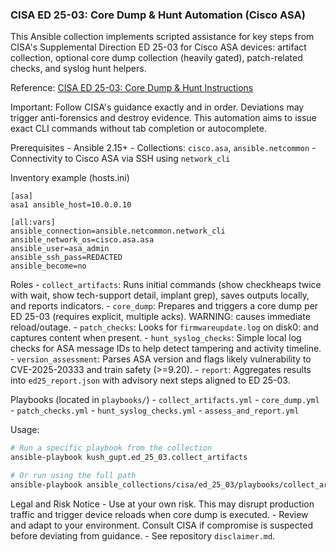 ### CISA ED 25-03: Core Dump & Hunt Automation (Cisco ASA)

This Ansible collection implements scripted assistance for key steps from CISA's Supplemental Direction ED 25-03 for Cisco ASA devices: artifact collection, optional core dump collection (heavily gated), patch-related checks, and syslog hunt helpers.

Reference: [CISA ED 25-03: Core Dump & Hunt Instructions](https://www.cisa.gov/news-events/directives/supplemental-direction-ed-25-03-core-dump-and-hunt-instructions)

Important: Follow CISA's guidance exactly and in order. Deviations may trigger anti-forensics and destroy evidence. This automation aims to issue exact CLI commands without tab completion or autocomplete.

Prerequisites
    - Ansible 2.15+
    - Collections: `cisco.asa`, `ansible.netcommon`
    - Connectivity to Cisco ASA via SSH using `network_cli`

Inventory example (hosts.ini)
```
[asa]
asa1 ansible_host=10.0.0.10

[all:vars]
ansible_connection=ansible.netcommon.network_cli
ansible_network_os=cisco.asa.asa
ansible_user=asa_admin
ansible_ssh_pass=REDACTED
ansible_become=no
```

Roles
    - `collect_artifacts`: Runs initial commands (show checkheaps twice with wait, show tech-support detail, implant grep), saves outputs locally, and reports indicators.
    - `core_dump`: Prepares and triggers a core dump per ED 25-03 (requires explicit, multiple acks). WARNING: causes immediate reload/outage.
    - `patch_checks`: Looks for `firmwareupdate.log` on disk0: and captures content when present.
    - `hunt_syslog_checks`: Simple local log checks for ASA message IDs to help detect tampering and activity timeline.
    - `version_assessment`: Parses ASA version and flags likely vulnerability to CVE-2025-20333 and train safety (>=9.20).
    - `report`: Aggregates results into `ed25_report.json` with advisory next steps aligned to ED 25-03.

Playbooks (located in `playbooks/`)
    - `collect_artifacts.yml`
    - `core_dump.yml`
    - `patch_checks.yml`
    - `hunt_syslog_checks.yml`
    - `assess_and_report.yml`

Usage:
```bash
# Run a specific playbook from the collection
ansible-playbook kush_gupt.ed_25_03.collect_artifacts

# Or run using the full path
ansible-playbook ansible_collections/cisa/ed_25_03/playbooks/collect_artifacts.yml
```

Legal and Risk Notice
    - Use at your own risk. This may disrupt production traffic and trigger device reloads when core dump is executed.
    - Review and adapt to your environment. Consult CISA if compromise is suspected before deviating from guidance.
    - See repository `disclaimer.md`.


